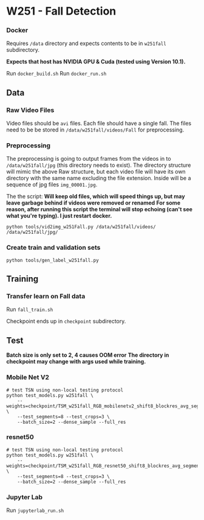 # W251 - Fall Detection

### Docker

Requires `/data` directory and expects contents to be in `w251fall` subdirectory.

**Expects that host has NVIDIA GPU & Cuda (tested using Version 10.1).**

Run `docker_build.sh`
Run `docker_run.sh`

## Data

### Raw Video Files

Video files should be `avi` files.  Each file should have a single fall.  The files need to be be stored in `/data/w251fall/videos/Fall` for preprocessing.

### Preprocessing

The preprocessing is going to output frames from the videos in to `/data/w251fall/jpg` (this directory needs to exist).  The directory structure will mimic the above Raw structure, but each video file will have its own directory with the same name excluding the file extension.  Inside will be a sequence of jpg files `img_00001.jpg`.

The the script:
**Will keep old files, which will speed things up, but may leave garbage behind if videos were removed or renamed** 
**For some reason, after running this script the terminal will stop echoing (can't see what you're typing).  I just restart docker.**

`python tools/vid2img_w251Fall.py /data/w251fall/videos/ /data/w251fall/jpg/`

### Create train and validation sets

`python tools/gen_label_w251fall.py`

## Training


### Transfer learn on Fall data

Run `fall_train.sh`

Checkpoint ends up in `checkpoint` subdirectory.

## Test

**Batch size is only set to 2, 4 causes OOM error**
**The directory in checkpoint may change with args used while training.**

### Mobile Net V2
```
# test TSN using non-local testing protocol
python test_models.py w251fall \
    --weights=checkpoint/TSM_w251fall_RGB_mobilenetv2_shift8_blockres_avg_segment8_e25/ckpt.best.pth.tar  \
    --test_segments=8 --test_crops=3 \
    --batch_size=2 --dense_sample --full_res
```


### resnet50
```
# test TSN using non-local testing protocol
python test_models.py w251fall \
    --weights=checkpoint/TSM_w251fall_RGB_resnet50_shift8_blockres_avg_segment8_e25/ckpt.best.pth.tar  \
    --test_segments=8 --test_crops=3 \
    --batch_size=2 --dense_sample --full_res
```

### Jupyter Lab

Run `jupyterlab_run.sh`
